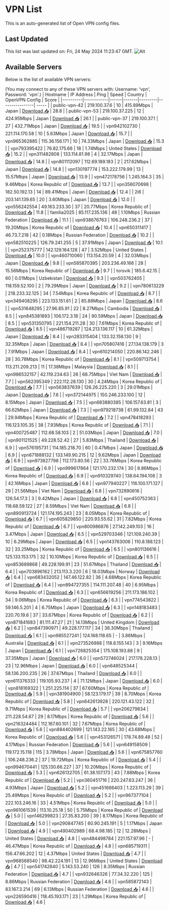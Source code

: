 # VPN List

This is an auto-generated list of Open VPN config files.

## Last Updated

This list was last updated on: Fri, 24 May 2024 11:23:47 GMT.
![Alt](https://repobeats.axiom.co/api/embed/186b98318ef1479477931607c1ad7d823f12451f.svg "Repobeats analytics image")

## Available Servers

Below is the list of available VPN servers:

(You may connect to any of these VPN servers with: Username: 'vpn', Password: 'vpn'.)
| Hostname | IP Address | Ping | Speed | Country | OpenVPN Config | Score |
|----------|------------|------|-------|---------|----------------| ----- |
| public-vpn-42 | 219.100.37.6 | 10 | 415.89Mbps | Japan | [Download 📥](./configs/server_0_JP.ovpn) | 28.8 |
| public-vpn-53 | 219.100.37.225 | 12 | 424.95Mbps | Japan | [Download 📥](./configs/server_1_JP.ovpn) | 26.1 |
| public-vpn-37 | 219.100.37.1 | 27 | 432.71Mbps | Japan | [Download 📥](./configs/server_2_JP.ovpn) | 19.5 |
| vpn942102730 | 221.114.170.58 | 10 | 5.63Mbps | Japan | [Download 📥](./configs/server_3_JP.ovpn) | 15.7 |
| vpn965362885 | 115.36.156.171 | 10 | 74.33Mbps | Japan | [Download 📥](./configs/server_4_JP.ovpn) | 15.3 |
| vpn793395422 | 76.82.175.66 | 18 | 1.74Mbps | United States | [Download 📥](./configs/server_5_US.ovpn) | 15.2 |
| vpn311482808 | 133.114.81.98 | 4 | 32.17Mbps | Japan | [Download 📥](./configs/server_6_JP.ovpn) | 14.8 |
| vpn801112097 | 112.69.189.183 | 2 | 217.62Mbps | Japan | [Download 📥](./configs/server_7_JP.ovpn) | 14.8 |
| vpn130197774 | 153.222.179.99 | 13 | 15.57Mbps | Japan | [Download 📥](./configs/server_8_JP.ovpn) | 13.9 |
| vpn472178756 | 1.245.164.3 | 35 | 9.46Mbps | Korea Republic of | [Download 📥](./configs/server_9_KR.ovpn) | 13.7 |
| vpn356070698 | 182.50.192.13 | 14 | 89.41Mbps | Japan | [Download 📥](./configs/server_10_JP.ovpn) | 12.4 |
| 2i6 | 203.141.139.65 | 20 | 3.60Mbps | Japan | [Download 📥](./configs/server_11_JP.ovpn) | 12.0 |
| vpn556242554 | 49.163.233.30 | 37 | 20.77Mbps | Korea Republic of | [Download 📥](./configs/server_12_KR.ovpn) | 11.8 |
| familia2025 | 85.117.235.136 | 48 | 1.10Mbps | Russian Federation | [Download 📥](./configs/server_13_RU.ovpn) | 11.1 |
| vpn938676763 | 106.248.236.2 | 37 | 19.20Mbps | Korea Republic of | [Download 📥](./configs/server_14_KR.ovpn) | 10.4 |
| vpn650311417 | 46.73.7.218 | 42 | 0.18Mbps | Russian Federation | [Download 📥](./configs/server_15_RU.ovpn) | 10.2 |
| vpn582510225 | 126.79.241.255 | 5 | 37.91Mbps | Japan | [Download 📥](./configs/server_16_JP.ovpn) | 10.1 |
| vpn252375777 | 142.129.164.128 | 47 | 3.52Mbps | United States | [Download 📥](./configs/server_17_US.ovpn) | 10.0 |
| vpn460710060 | 113.154.20.59 | 4 | 32.03Mbps | Japan | [Download 📥](./configs/server_18_JP.ovpn) | 9.8 |
| vpn585870395 | 203.236.49.166 | 28 | 15.56Mbps | Korea Republic of | [Download 📥](./configs/server_19_KR.ovpn) | 9.7 |
| torsvik | 185.6.42.15 | 60 | 0.01Mbps | Uzbekistan | [Download 📥](./configs/server_20_UZ.ovpn) | 9.3 |
| vpn503762405 | 118.159.52.100 | 2 | 79.29Mbps | Japan | [Download 📥](./configs/server_21_JP.ovpn) | 9.2 |
| vpn780613229 | 218.233.32.125 | 34 | 7.54Mbps | Korea Republic of | [Download 📥](./configs/server_22_KR.ovpn) | 8.7 |
| vpn349408295 | 223.133.151.61 | 2 | 85.88Mbps | Japan | [Download 📥](./configs/server_23_JP.ovpn) | 8.6 |
| vpn531648295 | 27.96.85.91 | 22 | 8.27Mbps | Cambodia | [Download 📥](./configs/server_24_KH.ovpn) | 8.5 |
| vpn845381893 | 106.172.3.18 | 24 | 90.59Mbps | Japan | [Download 📥](./configs/server_25_JP.ovpn) | 8.5 |
| vpn531350795 | 221.154.211.28 | 30 | 7.61Mbps | Korea Republic of | [Download 📥](./configs/server_26_KR.ovpn) | 8.5 |
| vpn486719287 | 124.213.136.117 | 10 | 61.32Mbps | Japan | [Download 📥](./configs/server_27_JP.ovpn) | 8.4 |
| vpn283315404 | 133.32.158.130 | 9 | 32.35Mbps | Japan | [Download 📥](./configs/server_28_JP.ovpn) | 8.4 |
| vpn705807416 | 27.134.138.179 | 3 | 7.91Mbps | Japan | [Download 📥](./configs/server_29_JP.ovpn) | 8.4 |
| vpn610214050 | 220.86.142.246 | 28 | 30.78Mbps | Korea Republic of | [Download 📥](./configs/server_30_KR.ovpn) | 8.1 |
| vpn509713754 | 113.211.209.213 | 11 | 17.38Mbps | Malaysia | [Download 📥](./configs/server_31_MY.ovpn) | 8.1 |
| vpn986532157 | 42.119.234.63 | 26 | 68.75Mbps | Viet Nam | [Download 📥](./configs/server_32_VN.ovpn) | 7.7 |
| vpn562395349 | 222.112.28.130 | 30 | 4.24Mbps | Korea Republic of | [Download 📥](./configs/server_33_KR.ovpn) | 7.7 |
| vpn563837639 | 126.26.225.220 | 3 | 29.01Mbps | Japan | [Download 📥](./configs/server_34_JP.ovpn) | 7.6 |
| vpn372144975 | 150.246.233.100 | 12 | 8.15Mbps | Japan | [Download 📥](./configs/server_35_JP.ovpn) | 7.5 |
| vpn683880385 | 106.157.63.81 | 3 | 66.62Mbps | Japan | [Download 📥](./configs/server_36_JP.ovpn) | 7.3 |
| vpn979218738 | 61.99.132.84 | 43 | 29.94Mbps | Korea Republic of | [Download 📥](./configs/server_37_KR.ovpn) | 7.2 |
| vpn478418293 | 116.123.105.35 | 38 | 7.93Mbps | Korea Republic of | [Download 📥](./configs/server_38_KR.ovpn) | 7.1 |
| vpn400725487 | 112.68.58.103 | 2 | 51.03Mbps | Japan | [Download 📥](./configs/server_39_JP.ovpn) | 7.0 |
| vpn901121525 | 49.228.52.42 | 27 | 5.83Mbps | Thailand | [Download 📥](./configs/server_40_TH.ovpn) | 6.9 |
| vpn576195731 | 114.185.218.70 | 60 | 0.47Mbps | Japan | [Download 📥](./configs/server_41_JP.ovpn) | 6.9 |
| vpn671888132 | 133.149.90.215 | 12 | 9.62Mbps | Japan | [Download 📥](./configs/server_42_JP.ovpn) | 6.9 |
| vpn973827798 | 112.173.80.56 | 22 | 33.76Mbps | Korea Republic of | [Download 📥](./configs/server_43_KR.ovpn) | 6.9 |
| vpn999617864 | 121.170.232.174 | 30 | 8.86Mbps | Korea Republic of | [Download 📥](./configs/server_44_KR.ovpn) | 6.9 |
| vpn910329740 | 138.64.194.108 | 3 | 42.16Mbps | Japan | [Download 📥](./configs/server_45_JP.ovpn) | 6.8 |
| vpn977940227 | 116.100.171.127 | 29 | 21.56Mbps | Viet Nam | [Download 📥](./configs/server_46_VN.ovpn) | 6.8 |
| vpn732890616 | 126.54.17.3 | 3 | 9.42Mbps | Japan | [Download 📥](./configs/server_47_JP.ovpn) | 6.8 |
| vpn450752363 | 118.68.59.122 | 27 | 8.59Mbps | Viet Nam | [Download 📥](./configs/server_48_VN.ovpn) | 6.8 |
| vpn890913724 | 121.174.195.243 | 23 | 8.05Mbps | Korea Republic of | [Download 📥](./configs/server_49_KR.ovpn) | 6.7 |
| vpn605829850 | 220.93.55.62 | 31 | 7.82Mbps | Korea Republic of | [Download 📥](./configs/server_50_KR.ovpn) | 6.7 |
| vpn800986876 | 27.142.249.103 | 16 | 3.47Mbps | Japan | [Download 📥](./configs/server_51_JP.ovpn) | 6.5 |
| vpn529703346 | 121.109.240.39 | 10 | 6.29Mbps | Japan | [Download 📥](./configs/server_52_JP.ovpn) | 6.5 |
| vpn143763006 | 110.8.188.123 | 32 | 33.25Mbps | Korea Republic of | [Download 📥](./configs/server_53_KR.ovpn) | 6.5 |
| vpn801136616 | 125.133.153.175 | 32 | 10.10Mbps | Korea Republic of | [Download 📥](./configs/server_54_KR.ovpn) | 6.5 |
| vpn853689868 | 49.228.199.91 | 23 | 51.67Mbps | Thailand | [Download 📥](./configs/server_55_TH.ovpn) | 6.4 |
| vpn703896162 | 213.113.3.220 | 6 | 18.03Mbps | Norway | [Download 📥](./configs/server_56_NO.ovpn) | 6.4 |
| vpn683432052 | 147.46.122.82 | 36 | 4.68Mbps | Korea Republic of | [Download 📥](./configs/server_57_KR.ovpn) | 6.4 |
| vpn894727355 | 114.111.207.48 | 40 | 6.95Mbps | Korea Republic of | [Download 📥](./configs/server_58_KR.ovpn) | 6.3 |
| vpn656619256 | 211.173.186.102 | 34 | 9.06Mbps | Korea Republic of | [Download 📥](./configs/server_59_KR.ovpn) | 6.3 |
| vpn774543822 | 59.146.5.201 | 4 | 6.75Mbps | Japan | [Download 📥](./configs/server_60_JP.ovpn) | 6.3 |
| vpn148183483 | 220.70.19.6 | 37 | 33.67Mbps | Korea Republic of | [Download 📥](./configs/server_61_KR.ovpn) | 6.2 |
| vpn871841683 | 81.111.47.27 | 21 | 14.13Mbps | United Kingdom | [Download 📥](./configs/server_62_GB.ovpn) | 6.2 |
| vpn847390971 | 49.228.177.117 | 34 | 38.30Mbps | Thailand | [Download 📥](./configs/server_63_TH.ovpn) | 6.1 |
| vpn985527241 | 124.168.118.65 | - | 3.86Mbps | Australia | [Download 📥](./configs/server_64_AU.ovpn) | 6.1 |
| vpn273526988 | 118.8.155.143 | 3 | 9.16Mbps | Japan | [Download 📥](./configs/server_65_JP.ovpn) | 6.1 |
| vpn726825354 | 175.108.193.88 | 9 | 37.35Mbps | Japan | [Download 📥](./configs/server_66_JP.ovpn) | 6.0 |
| vpn572746024 | 217.178.228.13 | 23 | 12.96Mbps | Japan | [Download 📥](./configs/server_67_JP.ovpn) | 6.0 |
| vpn648525344 | 58.136.200.235 | 26 | 37.67Mbps | Thailand | [Download 📥](./configs/server_68_TH.ovpn) | 6.0 |
| vpn611376333 | 119.105.93.237 | 4 | 71.12Mbps | Japan | [Download 📥](./configs/server_69_JP.ovpn) | 6.0 |
| vpn818169322 | 1.251.225.114 | 37 | 67.60Mbps | Korea Republic of | [Download 📥](./configs/server_70_KR.ovpn) | 5.9 |
| vpn381904900 | 58.123.179.17 | 39 | 8.70Mbps | Korea Republic of | [Download 📥](./configs/server_71_KR.ovpn) | 5.8 |
| vpn642613928 | 220.121.43.122 | 32 | 9.71Mbps | Korea Republic of | [Download 📥](./configs/server_72_KR.ovpn) | 5.7 |
| vpn206279834 | 211.228.54.67 | 29 | 8.17Mbps | Korea Republic of | [Download 📥](./configs/server_73_KR.ovpn) | 5.6 |
| vpn216324484 | 112.167.60.101 | 32 | 7.67Mbps | Korea Republic of | [Download 📥](./configs/server_74_KR.ovpn) | 5.6 |
| vpn884402699 | 121.143.22.165 | 30 | 43.68Mbps | Korea Republic of | [Download 📥](./configs/server_75_KR.ovpn) | 5.6 |
| vpn453126571 | 178.74.89.48 | 52 | 4.17Mbps | Russian Federation | [Download 📥](./configs/server_76_RU.ovpn) | 5.6 |
| vpn649158509 | 119.172.15.118 | 115 | 3.78Mbps | Japan | [Download 📥](./configs/server_77_JP.ovpn) | 5.6 |
| vpn675857760 | 106.248.236.2 | 37 | 19.72Mbps | Korea Republic of | [Download 📥](./configs/server_78_KR.ovpn) | 5.4 |
| vpn994670441 | 125.130.66.227 | 37 | 10.20Mbps | Korea Republic of | [Download 📥](./configs/server_79_KR.ovpn) | 5.3 |
| vpn626132705 | 61.38.107.173 | 43 | 7.88Mbps | Korea Republic of | [Download 📥](./configs/server_80_KR.ovpn) | 5.2 |
| vpn360451716 | 220.247.63.247 | 36 | 4.93Mbps | Japan | [Download 📥](./configs/server_81_JP.ovpn) | 5.2 |
| vpn451666403 | 1.223.113.29 | 39 | 25.49Mbps | Korea Republic of | [Download 📥](./configs/server_82_KR.ovpn) | 5.2 |
| vpn967377104 | 222.103.246.16 | 33 | 4.51Mbps | Korea Republic of | [Download 📥](./configs/server_83_KR.ovpn) | 5.0 |
| vpn961061539 | 113.10.25.18 | 50 | 5.75Mbps | Korea Republic of | [Download 📥](./configs/server_84_KR.ovpn) | 5.0 |
| vpn146299823 | 27.35.83.200 | 39 | 8.17Mbps | Korea Republic of | [Download 📥](./configs/server_85_KR.ovpn) | 5.0 |
| vpn290847745 | 60.90.245.191 | 5 | 1.17Mbps | Japan | [Download 📥](./configs/server_86_JP.ovpn) | 4.9 |
| vpn490402989 | 68.4.98.185 | 12 | 12.28Mbps | United States | [Download 📥](./configs/server_87_US.ovpn) | 4.8 |
| vpn484498784 | 221.157.97.96 | - | 46.47Mbps | Korea Republic of | [Download 📥](./configs/server_88_KR.ovpn) | 4.8 |
| vpn685719311 | 156.47.66.202 | 12 | 4.37Mbps | United States | [Download 📥](./configs/server_89_US.ovpn) | 4.7 |
| vpn968568540 | 98.42.224.191 | 13 | 12.96Mbps | United States | [Download 📥](./configs/server_90_US.ovpn) | 4.7 |
| vpn541742840 | 5.143.53.240 | 126 | 8.35Mbps | Russian Federation | [Download 📥](./configs/server_91_RU.ovpn) | 4.7 |
| vpn932646326 | 77.34.32.220 | 125 | 8.86Mbps | Russian Federation | [Download 📥](./configs/server_92_RU.ovpn) | 4.6 |
| vpn585872143 | 83.167.3.214 | 69 | 6.13Mbps | Russian Federation | [Download 📥](./configs/server_93_RU.ovpn) | 4.6 |
| vpn226590416 | 118.45.193.171 | 23 | 1.29Mbps | Korea Republic of | [Download 📥](./configs/server_94_KR.ovpn) | 4.6 |
